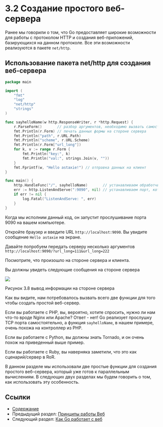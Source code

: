 # 3.2 Создание простого веб-сервера

Ранее мы говорили о том, что Go предоставляет широкие возможности для работы с протоколом HTTP и создания веб-приложений, базирующихся на данном протоколе. Все эти возможности реализуются в пакете `net/http`.

## Использование пакета net/http для создания веб-сервера
```Go
package main

import (
    "fmt"
    "log"
    "net/http"
    "strings"
)

func sayhelloName(w http.ResponseWriter, r *http.Request) {
    r.ParseForm()       // разбор аргументов, необходимо вызвать самостоятельно
    fmt.Println(r.Form) // печать данных формы на стороне сервера
    fmt.Println("path", r.URL.Path)
    fmt.Println("scheme", r.URL.Scheme)
    fmt.Println(r.Form["url_long"])
    for k, v := range r.Form {
        fmt.Println("key:", k)
        fmt.Println("val:", strings.Join(v, ""))
    }
    fmt.Fprintf(w, "Hello astaxie!") // отправка данных на клиент
}

func main() {
    http.HandleFunc("/", sayhelloName)       // устанавливаем обработчик
    err := http.ListenAndServe(":9090", nil) // устанавливаем порт, который будем слушать
    if err != nil {
        log.Fatal("ListenAndServe: ", err)
    }
}
```
Когда мы исполним данный код, он запустит прослушивание порта 9090 на вашем компьютере.

Откройте браузер и введите URL `http://localhost:9090`. Вы увидите сообщение `Hello astaxie` на экране.

Давайте попробуем передать серверу несколько аргументов `http://localhost:9090/?url_long=111&url_long=222`

Посмотрите, что произошло на стороне сервера и клиента.

Вы должны увидеть следующие сообщения на стороне сервера

![](images/3.2.goweb.png?raw=true)

Рисунок 3.8 вывод информации на стороне сервера

Как вы видите, нам потребовалось вызвать всего две функции для того чтобы создать простой веб-сервер.

Если вы работаете с PHP, вы, вероятно, хотите спросить, нужно ли нам что-то вроде Nginx или Apache? Ответ - нет! Go реализует прослушку TCP порта самостоятельно, а функция `sayhelloName`, в нашем примере, очень похожа на контроллер из PHP.

Если вы работаете с Python, вы должны знать Tornado, и он очень похож на приведенный выше пример.

Если вы работаете с Ruby, вы наверняка заметили, что это как сценарий/сервер в RoR.

В данном разделе мы использовали две простые функции для создания простого веб-сервера, который уже готов к параллельным вычислениям. В следующих двух разделах мы будем говорить о том, как использовать эту особенность.

## Ссылки

- [Содержание](preface.md)
- Предыдущий раздел: [Принципы работы Веб](03.1.md)
- Следующий раздел: [Как Go работает с веб](03.3.md)
